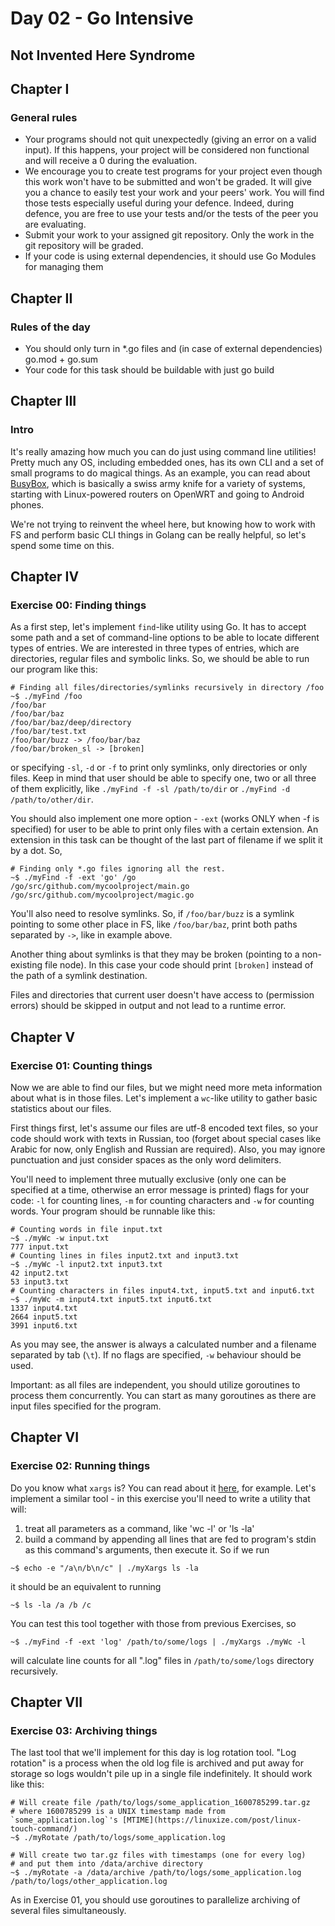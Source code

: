 # Day 02 - Go Intensive
## Not Invented Here Syndrome

## Chapter I
### General rules

- Your programs should not quit unexpectedly (giving an error on a valid input).
  If this happens, your project will be considered non functional and will
  receive a 0 during the evaluation.
- We encourage you to create test programs for your project even though this
  work won't have to be submitted and won't be graded. It will give you a
  chance to easily test your work and your peers' work. You will find those
  tests especially useful during your defence. Indeed, during defence, you
  are free to use your tests and/or the tests of the peer you are evaluating.
- Submit your work to your assigned git repository. Only the work in the git
  repository will be graded.
- If your code is using external dependencies, it should use Go Modules
  for managing them


## Chapter II
### Rules of the day

- You should only turn in *.go files and (in case of external dependencies)
  go.mod + go.sum
- Your code for this task should be buildable with just go build


## Chapter III
### Intro

It's really amazing how much you can do just using command line utilities!
Pretty much any OS, including embedded ones, has its own CLI and a set of
small programs to do magical things. As an example, you can read about
[BusyBox](https://en.wikipedia.org/wiki/BusyBox), which is basically a swiss
army knife for a variety of systems, starting with Linux-powered routers
on OpenWRT and going to Android phones.

We're not trying to reinvent the wheel here, but knowing how to work with FS
and perform basic CLI things in Golang can be really helpful, so let's spend
some time on this.


## Chapter IV
### Exercise 00: Finding things

As a first step, let's implement `find`-like utility using Go. It has to
accept some path and a set of command-line options to be able to locate
different types of entries. We are interested in three types of entries,
which are directories, regular files and symbolic links. So, we should be
able to run our program like this:

```
# Finding all files/directories/symlinks recursively in directory /foo
~$ ./myFind /foo
/foo/bar
/foo/bar/baz
/foo/bar/baz/deep/directory
/foo/bar/test.txt
/foo/bar/buzz -> /foo/bar/baz
/foo/bar/broken_sl -> [broken]
```

or specifying `-sl`, `-d` or `-f` to print only symlinks, only directories
or only files. Keep in mind that user should be able to specify one, two
or all three of them explicitly, like `./myFind -f -sl /path/to/dir`
or `./myFind -d /path/to/other/dir`.

You should also implement one more option - `-ext` (works ONLY when -f is
specified) for user to be able to print only files with a certain extension.
An extension in this task can be thought of the last part of filename if
we split it by a dot. So,

```
# Finding only *.go files ignoring all the rest.
~$ ./myFind -f -ext 'go' /go
/go/src/github.com/mycoolproject/main.go
/go/src/github.com/mycoolproject/magic.go
```

You'll also need to resolve symlinks. So, if `/foo/bar/buzz` is a symlink
pointing to some other place in FS, like `/foo/bar/baz`, print both paths
separated by `->`, like in example above.

Another thing about symlinks is that they may be broken (pointing to
a non-existing file node). In this case your code should print `[broken]`
instead of the path of a symlink destination.

Files and directories that current user doesn't have access to (permission
errors) should be skipped in output and not lead to a runtime error.


## Chapter V
### Exercise 01: Counting things

Now we are able to find our files, but we might need more meta information
about what is in those files. Let's implement a `wc`-like utility to gather
basic statistics about our files.

First things first, let's assume our files are utf-8 encoded text files,
so your code should work with texts in Russian, too (forget about special
cases like Arabic for now, only English and Russian are required). Also, you
may ignore punctuation and just consider spaces as the only word delimiters.

You'll need to implement three mutually exclusive (only one can be specified
at a time, otherwise an error message is printed) flags for your code: `-l`
for counting lines, `-m` for counting characters and `-w` for counting words.
Your program should be runnable like this:

```
# Counting words in file input.txt
~$ ./myWc -w input.txt
777 input.txt
# Counting lines in files input2.txt and input3.txt
~$ ./myWc -l input2.txt input3.txt
42 input2.txt
53 input3.txt
# Counting characters in files input4.txt, input5.txt and input6.txt
~$ ./myWc -m input4.txt input5.txt input6.txt
1337 input4.txt
2664 input5.txt
3991 input6.txt
```

As you may see, the answer is always a calculated number and a filename
separated by tab (`\t`). If no flags are specified, `-w` behaviour should
be used.

Important: as all files are independent, you should utilize goroutines
to process them concurrently. You can start as many goroutines as there
are input files specified for the program.


## Chapter VI
### Exercise 02: Running things

Do you know what `xargs` is? You can read about it
[here](https://shapeshed.com/unix-xargs/), for example. Let's implement
a similar tool - in this exercise you'll need to write a utility that will:

1) treat all parameters as a command, like 'wc -l' or 'ls -la'
2) build a command by appending all lines that are fed to program's stdin
   as this command's arguments, then execute it. So if we run

```
~$ echo -e "/a\n/b\n/c" | ./myXargs ls -la
```

it should be an equivalent to running

```
~$ ls -la /a /b /c
```

You can test this tool together with those from previous Exercises, so

```
~$ ./myFind -f -ext 'log' /path/to/some/logs | ./myXargs ./myWc -l
```

will calculate line counts for all ".log" files in `/path/to/some/logs`
directory recursively.


## Chapter VII
### Exercise 03: Archiving things

The last tool that we'll implement for this day is log rotation tool.
"Log rotation" is a process when the old log file is archived and put away
for storage so logs wouldn't pile up in a single file indefinitely.
It should work like this:

```
# Will create file /path/to/logs/some_application_1600785299.tar.gz
# where 1600785299 is a UNIX timestamp made from `some_application.log`'s [MTIME](https://linuxize.com/post/linux-touch-command/)
~$ ./myRotate /path/to/logs/some_application.log
```

```
# Will create two tar.gz files with timestamps (one for every log) 
# and put them into /data/archive directory
~$ ./myRotate -a /data/archive /path/to/logs/some_application.log /path/to/logs/other_application.log
```

As in Exercise 01, you should use goroutines to parallelize archiving of
several files simultaneously.
